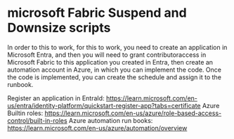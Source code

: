 # microsoft Fabric Suspend and Downsize scripts 


In order to this to work, for this to work, you need to create an application in Microsoft Entra, and then you will need to grant contributoraccess in Microsoft Fabric to this application you created in Entra, then create an automation account in Azure, in which you can implement the code. Once the code is implemented, you can create the schedule and assign it to the runbook.

Register an application in EntraId: https://learn.microsoft.com/en-us/entra/identity-platform/quickstart-register-app?tabs=certificate
Azure Builtin roles: https://learn.microsoft.com/en-us/azure/role-based-access-control/built-in-roles
Azure automation run books: https://learn.microsoft.com/en-us/azure/automation/overview
